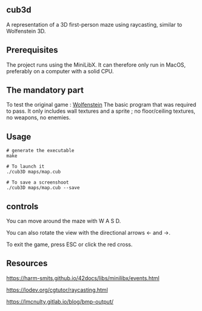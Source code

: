 ## cub3d
A representation of a 3D first-person maze using raycasting, similar to Wolfenstein 3D.

## Prerequisites
The project runs using the MiniLibX. It can therefore only run in MacOS, preferably on a computer with a solid CPU.

## The mandatory part
To test the original game : [Wolfenstein](http://users.atw.hu/wolf3d/)
The basic program that was required to pass. It only includes wall textures and a sprite ; no floor/ceiling textures, no weapons, no enemies.

## Usage
```
# generate the executable
make

# To launch it
./cub3D maps/map.cub

# To save a screenshoot
./cub3D maps/map.cub --save
```
## controls

You can move around the maze with W A S D.

You can also rotate the view with the directional arrows ← and →.

To exit the game, press ESC or click the red cross.

## Resources

https://harm-smits.github.io/42docs/libs/minilibx/events.html

https://lodev.org/cgtutor/raycasting.html

https://lmcnulty.gitlab.io/blog/bmp-output/


